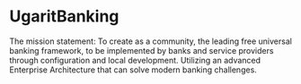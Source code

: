 UgaritBanking
=============

The mission statement:  To create as a community, the leading free universal banking framework, to be implemented by banks and service providers through configuration and local development. Utilizing an advanced Enterprise Architecture that can solve modern banking challenges.
